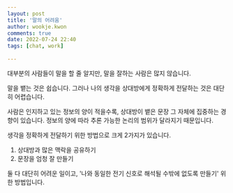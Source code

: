 ```yaml
---  
layout: post  
title: '말의 어려움'  
author: wookje.kwon  
comments: true  
date: 2022-07-24 22:40  
tags: [chat, work]  
  
---  
```


대부분의 사람들이 말을 할 줄 알지만, 말을 잘하는 사람은 많지 않습니다.  

말을 뱉는 것은 쉽습니다. 그러나 나의 생각을 상대방에게 정확하게 전달하는 것은 대단히 어렵습니다.  

사람은 인지하고 있는 정보의 양이 적을수록, 상대방이 뱉은 문장 그 자체에 집중하는 경향이 있습니다. 정보의 양에 따라 추론 가능한 논리의 범위가 달라지기 때문입니다.

생각을 정확하게 전달하기 위한 방법으로 크게 2가지가 있습니다.  

1. 상대방과 많은 맥락을 공유하기  
2. 문장을 엄청 잘 만들기  

둘 다 대단히 어려운 일이고, '나와 동일한 전기 신호로 해석될 수밖에 없도록 만들기' 위한 방법입니다.
